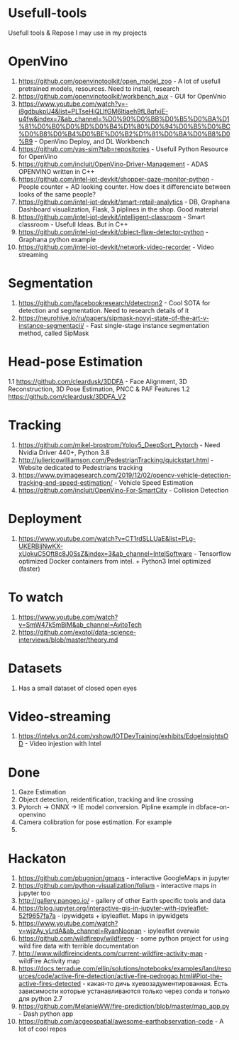 # Usefull-tools
Usefull tools &amp; Repose I may use in my projects

# OpenVino
1. https://github.com/openvinotoolkit/open_model_zoo - A lot of usefull pretrained models, resources. Need to install, research
2. https://github.com/openvinotoolkit/workbench_aux - GUI for OpenVnio
3. https://www.youtube.com/watch?v=-i8gdbukpU4&list=PLTseHiQLIfGM6ltiaeh9fL8qfxiE-u4fw&index=7&ab_channel=%D0%90%D0%BB%D0%B5%D0%BA%D1%81%D0%B0%D0%BD%D0%B4%D1%80%D0%94%D0%B5%D0%BC%D0%B8%D0%B4%D0%BE%D0%B2%D1%81%D0%BA%D0%B8%D0%B9 - OpenVino Deploy, and DL Workbench
4. https://github.com/yas-sim?tab=repositories - Usefull Python Resource for OpenVino
5. https://github.com/incluit/OpenVino-Driver-Management - ADAS OPENVINO written in C++
6. https://github.com/intel-iot-devkit/shopper-gaze-monitor-python - People counter + AD looking counter. How does it differenciate between looks of the same people?
7. https://github.com/intel-iot-devkit/smart-retail-analytics - DB, Graphana Dashboard visualization, Flask, 3 piplines in the shop. Good material
8. https://github.com/intel-iot-devkit/intelligent-classroom - Smart classroom - Usefull Ideas. But in C++
9. https://github.com/intel-iot-devkit/object-flaw-detector-python - Graphana python example 
10. https://github.com/intel-iot-devkit/network-video-recorder - Video streaming

# Segmentation
1. https://github.com/facebookresearch/detectron2 - Cool SOTA for detection and segmentation. Need to research details of it
2. https://neurohive.io/ru/papers/sipmask-novyj-state-of-the-art-v-instance-segmentacii/ - Fast single-stage instance segmentation method, called SipMask


# Head-pose Estimation
1.1 https://github.com/cleardusk/3DDFA - Face Alignment, 3D Reconstruction,  3D Pose Estimation, PNCC & PAF Features
1.2 https://github.com/cleardusk/3DDFA_V2


# Tracking 
1. https://github.com/mikel-brostrom/Yolov5_DeepSort_Pytorch - Need Nvidia Driver 440+, Python 3.8
2. http://juliericowilliamson.com/PedestrianTracking/quickstart.html - Website dedicated to Pedestrians tracking
3. https://www.pyimagesearch.com/2019/12/02/opencv-vehicle-detection-tracking-and-speed-estimation/ - Vehicle Speed Estimation
4. https://github.com/incluit/OpenVino-For-SmartCity - Collision Detection

# Deployment
1. https://www.youtube.com/watch?v=CT1rdSLLUaE&list=PLg-UKERBljNwKX-xUokuC5Oft8c8J0SsZ&index=3&ab_channel=IntelSoftware - Tensorflow optimized Docker containers from intel. + Python3 Intel optimized (faster)

# To watch 
1. https://www.youtube.com/watch?v=SmW47k5mBiM&ab_channel=AvitoTech
2. https://github.com/exotol/data-science-interviews/blob/master/theory.md


# Datasets
1. Has a small dataset of closed open eyes 

# Video-streaming
1. https://intelvs.on24.com/vshow/IOTDevTraining/exhibits/EdgeInsightsOD - Video injestion with Intel

# Done
1. Gaze Estimation
2. Object detection, reidentification, tracking and line crossing
3. Pytorch -> ONNX -> IE model conversion. Pipline example in dbface-on-openvino
4. Camera colibration for pose estimation. For example
5. 



# Hackaton
1. https://github.com/pbugnion/gmaps - interactive GoogleMaps in jupyter
2. https://github.com/python-visualization/folium - interactive maps in jupyter too
3. http://gallery.pangeo.io/ - gallery of other Earth specific tools and data
4. https://blog.jupyter.org/interactive-gis-in-jupyter-with-ipyleaflet-52f9657fa7a - ipywidgets + ipyleaflet. Maps in ipywidgets
5. https://www.youtube.com/watch?v=wjzAy_yLrdA&ab_channel=RyanNoonan - ipyleaflet overwie
6. https://github.com/wildfirepy/wildfirepy - some python project for using wild fire data with terrible documentation
7. http://www.wildfireincidents.com/current-wildfire-activity-map - wildFire Activity map
8. https://docs.terradue.com/ellip/solutions/notebooks/examples/land/resources/code/active-fire-detection/active-fire-pedrogao.html#Plot-the-active-fires-detected - какая-то дичь хуевозадументированная. Есть зависимости которые устанавливаются только через conda и только для python 2.7
9. https://github.com/MelanieWW/fire-prediction/blob/master/map_app.py - Dash python app
10. https://github.com/acgeospatial/awesome-earthobservation-code - A lot of cool repos

